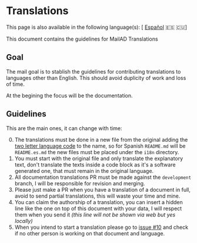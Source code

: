 <!-- Original translation by: @stdevPavelmc "Pavel Milanes" <pavelmc@gmail.com> -->
# Translations

This page is also available in the following language(s): [ [Español](i18n/Translations.es.md) 🇪🇸 🇨🇺]

This document contains the guidelines for MailAD Translations

## Goal

The mail goal is to stablish the guidelines for contributing translations to languages other than English. This should avoid duplicity of work and loss of time.

At the begining the focus will be the documentation. 

## Guidelines

This are the main ones, it can change with time:

0. The translations must be done in a new file from the original adding the [two letter language code](https://es.wikipedia.org/wiki/ISO_639-1) to the name, so for Spanish `README.md` will be `README.es.md` the new files must be placed under the `i18n` directory.
0. You must start with the original file and only translate the explanatory text, don't translate the texts inside a code block as it's a software generated one, that must remain in the original language.
0. All documentation translations PR must be made against the `development` branch, I will be responsible for revision and merging.
0. Please just make a PR when you have a translation of a document in full, avoid to send partial translations, this will waste your time and mine.
0. You can claim the authorship of a translation, you can insert a hidden line like the one on top of this document with your data, I will respect them when you send it _(this line will not be shown via web but yes locally)_
0. When you intend to start a translation please go to [issue #10](https://github.com/stdevPavelmc/mailad/issues/10) and check if no other person is working on that document and language.
